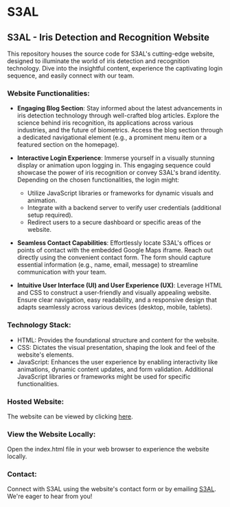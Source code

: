 # S3AL

## S3AL - Iris Detection and Recognition Website

This repository houses the source code for S3AL's cutting-edge website, designed to illuminate the world of iris detection and recognition technology. Dive into the insightful content, experience the captivating login sequence, and easily connect with our team.

### Website Functionalities:

- **Engaging Blog Section**: Stay informed about the latest advancements in iris detection technology through well-crafted blog articles. Explore the science behind iris recognition, its applications across various industries, and the future of biometrics. Access the blog section through a dedicated navigational element (e.g., a prominent menu item or a featured section on the homepage).

- **Interactive Login Experience**: Immerse yourself in a visually stunning display or animation upon logging in. This engaging sequence could showcase the power of iris recognition or convey S3AL's brand identity. Depending on the chosen functionalities, the login might:
  - Utilize JavaScript libraries or frameworks for dynamic visuals and animation.
  - Integrate with a backend server to verify user credentials (additional setup required).
  - Redirect users to a secure dashboard or specific areas of the website.

- **Seamless Contact Capabilities**: Effortlessly locate S3AL's offices or points of contact with the embedded Google Maps iframe. Reach out directly using the convenient contact form. The form should capture essential information (e.g., name, email, message) to streamline communication with your team.

- **Intuitive User Interface (UI) and User Experience (UX)**: Leverage HTML and CSS to construct a user-friendly and visually appealing website. Ensure clear navigation, easy readability, and a responsive design that adapts seamlessly across various devices (desktop, mobile, tablets).

### Technology Stack:

- HTML: Provides the foundational structure and content for the website.
- CSS: Dictates the visual presentation, shaping the look and feel of the website's elements.
- JavaScript: Enhances the user experience by enabling interactivity like animations, dynamic content updates, and form validation. Additional JavaScript libraries or frameworks might be used for specific functionalities.

### Hosted Website:
The website can be viewed by clicking [here](https://s3al.netlify.app/).

### View the Website Locally:
Open the index.html file in your web browser to experience the website locally.

### Contact: 
Connect with S3AL using the website's contact form or by emailing [S3AL](mailto:s3algroup@gmail.com). We're eager to hear from you!
